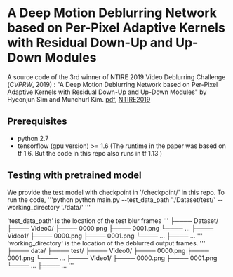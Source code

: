 # A Deep Motion Deblurring Network based on Per-Pixel Adaptive Kernels with Residual Down-Up and Up-Down Modules
A source code of the 3rd winner of NTIRE 2019 Video Deblurring Challenge (*CVPRW*, 2019) : 
"A Deep Motion Deblurring Network based on Per-Pixel Adaptive Kernels with Residual Down-Up and Up-Down Modules" by Hyeonjun Sim and Munchurl Kim. [pdf](http://openaccess.thecvf.com/content_CVPRW_2019/papers/NTIRE/Sim_A_Deep_Motion_Deblurring_Network_Based_on_Per-Pixel_Adaptive_Kernels_CVPRW_2019_paper.pdf), [NTIRE2019](http://www.vision.ee.ethz.ch/ntire19/)

## Prerequisites
* python 2.7
* tensorflow (gpu version) >= 1.6 (The runtime in the paper was based on tf 1.6. But the code in this repo also runs in tf 1.13 )

## Testing with pretrained model
We provide the test model with checkpoint in '/checkpoint/' in this repo.
To run the code, 
'''python
python main.py --test_data_path './Dataset/test/' --working_directory './data/'
'''

'test_data_path' is the location of the test blur frames
'''
├──── Dataset/
   ├──── Video0/
      ├──── 0000.png
      ├──── 0001.png
      └──── ...
   ├──── Video1/
      ├──── 0000.png
      ├──── 0001.png
      └──── ...
   ├──── ...
'''
'working_directory' is the location of the deblurred output frames.
'''
├──── data/
   ├──── test/
     ├──── Video0/
        ├──── 0000.png
        ├──── 0001.png
        └──── ...
     ├──── Video1/
        ├──── 0000.png
        ├──── 0001.png
        └──── ...
     ├──── ...
'''
